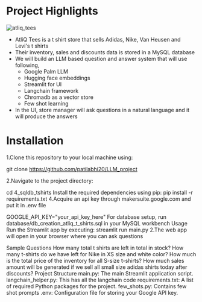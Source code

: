 # Project Highlights
![atliq_tees](https://github.com/codebasics/langchain/assets/157373320/9bbf5928-58c8-40fb-b284-baab831a9604)
- AtliQ Tees is a t shirt store that sells Adidas, Nike, Van Heusen and Levi's t shirts
- Their inventory, sales and discounts data is stored in a MySQL database
- We will build an LLM based question and answer system that will use following,
   * Google Palm LLM
   * Hugging face embeddings
   * Streamlit for UI
   * Langchain framework
   * Chromadb as a vector store
   * Few shot learning
- In the UI, store manager will ask questions in a natural language and it will produce the answers

# Installation

1.Clone this repository to your local machine using:

  git clone https://github.com/patilabhi20/LLM_project

2.Navigate to the project directory:

  cd 4_sqldb_tshirts
Install the required dependencies using pip:
  pip install -r requirements.txt
4.Acquire an api key through makersuite.google.com and put it in .env file

  GOOGLE_API_KEY="your_api_key_here"
For database setup, run database/db_creation_atliq_t_shirts.sql in your MySQL workbench
Usage
Run the Streamlit app by executing:
streamlit run main.py
2.The web app will open in your browser where you can ask questions

Sample Questions
How many total t shirts are left in total in stock?
How many t-shirts do we have left for Nike in XS size and white color?
How much is the total price of the inventory for all S-size t-shirts?
How much sales amount will be generated if we sell all small size adidas shirts today after discounts?
Project Structure
main.py: The main Streamlit application script.
langchain_helper.py: This has all the langchain code
requirements.txt: A list of required Python packages for the project.
few_shots.py: Contains few shot prompts
.env: Configuration file for storing your Google API key.

